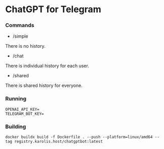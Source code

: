 # ChatGPT for Telegram

### Commands

- /simple

There is no history.

- /chat

There is individual history for each user.

- /shared

There is shared history for everyone.

### Running

```
OPENAI_API_KEY=
TELEGRAM_BOT_KEY=
```

### Building

```
docker buildx build -f Dockerfile . --push --platform=linux/amd64 --tag registry.karolis.host/chatgptbot:latest
```
